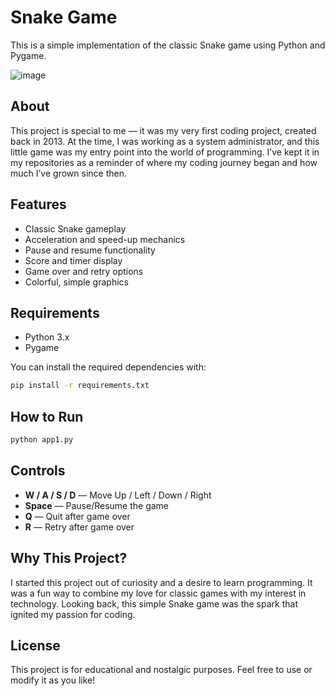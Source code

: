 # Snake Game

This is a simple implementation of the classic Snake game using Python and Pygame.

![image](https://github.com/user-attachments/assets/30524c69-13cb-44ec-a400-f0144ee6be1f)

## About

This project is special to me — it was my very first coding project, created back in 2013. At the time, I was working as a system administrator, and this little game was my entry point into the world of programming. I’ve kept it in my repositories as a reminder of where my coding journey began and how much I’ve grown since then.

## Features

- Classic Snake gameplay
- Acceleration and speed-up mechanics
- Pause and resume functionality
- Score and timer display
- Game over and retry options
- Colorful, simple graphics

## Requirements

- Python 3.x
- Pygame

You can install the required dependencies with:

```bash
pip install -r requirements.txt
```

## How to Run

```bash
python app1.py
```

## Controls

- **W / A / S / D** — Move Up / Left / Down / Right
- **Space** — Pause/Resume the game
- **Q** — Quit after game over
- **R** — Retry after game over

## Why This Project?

I started this project out of curiosity and a desire to learn programming. It was a fun way to combine my love for classic games with my interest in technology. Looking back, this simple Snake game was the spark that ignited my passion for coding.

## License

This project is for educational and nostalgic purposes. Feel free to use or modify it as you like! 
